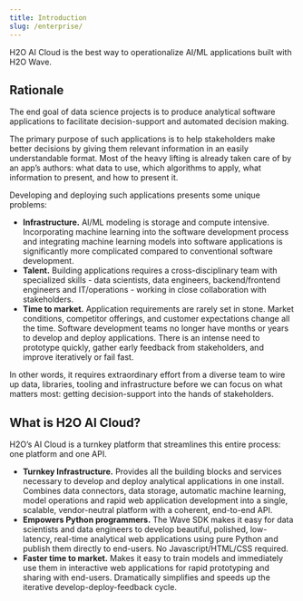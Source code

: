 ```yaml
---
title: Introduction
slug: /enterprise/
---
```


H2O AI Cloud is the best way to operationalize AI/ML applications built with H2O Wave.

## Rationale

The end goal of data science projects is to produce analytical software applications to facilitate decision-support and automated decision making.

The primary purpose of such applications is to help stakeholders make better decisions by giving them relevant information in an easily understandable format. Most of the heavy lifting is already taken care of by an app’s authors: what data to use, which algorithms to apply, what information to present, and how to present it.

Developing and deploying such applications presents some unique problems:

- **Infrastructure.** AI/ML modeling is storage and compute intensive. Incorporating machine learning into the software development process and integrating machine learning models into software applications is significantly more complicated compared to conventional software development.
- **Talent.** Building applications requires a cross-disciplinary team with specialized skills - data scientists, data engineers, backend/frontend engineers and IT/operations - working in close collaboration with stakeholders.
- **Time to market.** Application requirements are rarely set in stone. Market conditions, competitor offerings, and customer expectations change all the time. Software development teams no longer have months or years to develop and deploy applications. There is an intense need to prototype quickly, gather early feedback from stakeholders, and improve iteratively or fail fast.

In other words, it requires extraordinary effort from a diverse team to wire up data, libraries, tooling and infrastructure before we can focus on what matters most: getting decision-support into the hands of stakeholders.

## What is H2O AI Cloud?

H2O’s AI Cloud is a turnkey platform that streamlines this entire process: one platform and one API.

- **Turnkey Infrastructure.** Provides all the building blocks and services necessary to develop and deploy analytical applications in one install. Combines data connectors, data storage, automatic machine learning, model operations and rapid web application development into a single, scalable, vendor-neutral platform with a coherent, end-to-end API.
- **Empowers Python programmers.** The Wave SDK makes it easy for data scientists and data engineers to develop beautiful, polished, low-latency, real-time analytical web applications using pure Python and publish them directly to end-users. No Javascript/HTML/CSS required.
- **Faster time to market.** Makes it easy to train models and immediately use them in interactive web applications for rapid prototyping and sharing with end-users. Dramatically simplifies and speeds up the iterative develop-deploy-feedback cycle.
